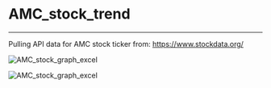 # AMC_stock_trend
----------------------------
Pulling API data for AMC stock ticker from: https://www.stockdata.org/

![AMC_stock_graph_excel](https://user-images.githubusercontent.com/49707840/194112021-b0d4be83-352d-4fd1-94c7-61e61720d0ab.png)

![AMC_stock_graph_excel](https://user-images.githubusercontent.com/49707840/194114682-4fcc9135-961d-435a-b618-cbc1a0e520b5.png)
